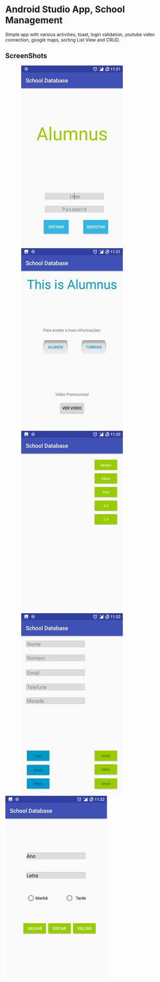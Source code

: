 # Android Studio App, School Management

Simple app with various activities, toast, login validation, youtube video connection, google maps, sorting List View and CRUD.

## ScreenShots

<img src="https://github.com/Ricardo-Developer/android_studio_school_database/blob/master/images/1.png" width="320px" alt="Main_Screen" hspace="50"><img src="https://github.com/Ricardo-Developer/android_studio_school_database/blob/master/images/2.png" width="320px" alt="Platform" hspace="50"><img src="https://github.com/Ricardo-Developer/android_studio_school_database/blob/master/images/3.png" width="320px" alt="List View - Erase,Edit,Create,Sort" hspace="50"><img src="https://github.com/Ricardo-Developer/android_studio_school_database/blob/master/images/4.png" width="320px" alt="Add Alumni" hspace="50"><img src="https://github.com/Ricardo-Developer/android_studio_school_database/blob/master/images/5.png" width="320px" alt="Add Class">



